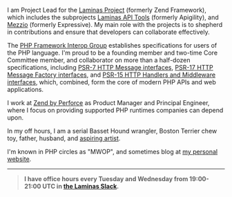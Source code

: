 I am Project Lead for the [Laminas Project](https://getlaminas.org) (formerly
Zend Framework), which includes the subprojects [Laminas API
Tools](https://api-tools.getlaminas.org) (formerly Apigility), and
[Mezzio](https://docs.mezzio.dev) (formerly Expressive). My main role with the
projects is to shepherd in contributions and ensure that developers can
collaborate effectively.

The [PHP Framework Interop Group](https://www.php-fig.org) establishes
specifications for users of the PHP language. I'm proud to be a founding member
and two-time Core Committee member, and collaborator on more than a half-dozen
specifications, including [PSR-7 HTTP Message interfaces](https://www.php-fig.org/psr/psr-7/),
[PSR-17 HTTP Message Factory interfaces](https://www.php-fig.org/psr/psr-17/),
and [PSR-15 HTTP Handlers and Middleware interfaces](https://www.php-fig.org/psr/psr-15/),
which, combined, form the core of modern PHP APIs and web applications.

I work at [Zend by Perforce](https://www.zend.com) as Product Manager and
Principal Engineer, where I focus on providing supported PHP runtimes companies
can depend upon.

In my off hours, I am a serial Basset Hound wrangler, Boston Terrier chew toy,
father, husband, and [aspiring artist](https://instagram.com/phlytangle).

I'm known in PHP circles as "MWOP", and sometimes blog at
[my personal website](https://mwop.net).

---

> **I have office hours every Tuesday and Wednesday from 19:00-21:00 UTC in [the Laminas Slack](https://laminas.slack.com).**
